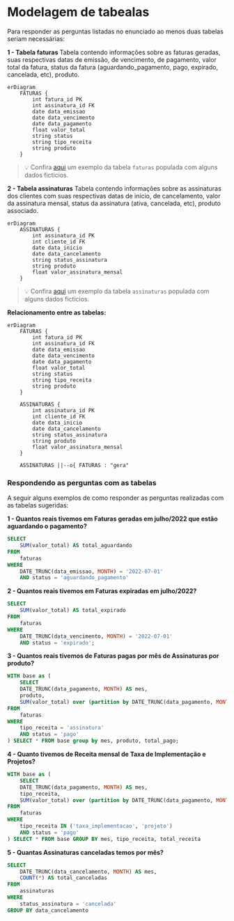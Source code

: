 
# Modelagem de tabealas

Para responder as perguntas listadas no enunciado ao menos duas tabelas seriam necessárias:

<b> 1 - Tabela faturas </b>
Tabela contendo informações sobre as faturas geradas, suas respectivas datas de emissão, de vencimento, de pagamento, valor total da fatura, status da fatura (aguardando_pagamento, pago, expirado, cancelada, etc), produto.


```mermaid
erDiagram
    FATURAS {
        int fatura_id PK
        int assinatura_id FK
        date data_emissao
        date data_vencimento
        date data_pagamento
        float valor_total
        string status
        string tipo_receita
        string produto
    }
```

> 💡 Confira [aqui](https://github.com/maaottoni/goomer-analytcs-engineer-test/blob/main/parte_2_modelagem/resposta/faturas.csv) um exemplo da tabela `faturas` populada com alguns dados ficticios.

 
 

<b>2 - Tabela assinaturas</b>
Tabela contendo informações sobre as assinaturas dos clientes com suas respectivas datas de início, de cancelamento, valor da assinatura mensal, status da assinatura (ativa, cancelada, etc), produto associado.

```mermaid
erDiagram
    ASSINATURAS {
        int assinatura_id PK
        int cliente_id FK
        date data_inicio
        date data_cancelamento
        string status_assinatura
        string produto
        float valor_assinatura_mensal
    }
```
> 💡 Confira [aqui](https://github.com/maaottoni/goomer-analytcs-engineer-test/blob/main/parte_2_modelagem/resposta/assinaturas.csv) um exemplo da tabela `assinaturas` populada com alguns dados ficticios.

<b>Relacionamento entre as tabelas:</b>

```mermaid
erDiagram
    FATURAS {
        int fatura_id PK
        int assinatura_id FK
        date data_emissao
        date data_vencimento
        date data_pagamento
        float valor_total
        string status
        string tipo_receita
        string produto
    }

    ASSINATURAS {
        int assinatura_id PK
        int cliente_id FK
        date data_inicio
        date data_cancelamento
        string status_assinatura
        string produto
        float valor_assinatura_mensal
    }

    ASSINATURAS ||--o{ FATURAS : "gera"
```

### Respondendo as perguntas com as tabelas

A seguir alguns exemplos de como responder as perguntas realizadas com as tabelas sugeridas:

<b> 1 - Quantos reais tivemos em Faturas geradas em julho/2022 que estão aguardando o pagamento?</b>

```sql
SELECT 
    SUM(valor_total) AS total_aguardando
FROM 
    faturas
WHERE 
    DATE_TRUNC(data_emissao, MONTH) = '2022-07-01'
    AND status = 'aguardando_pagamento'
```


<b>2 - Quantos reais tivemos em Faturas expiradas em julho/2022?</b>

```sql
SELECT 
    SUM(valor_total) AS total_expirado
FROM 
    faturas
WHERE 
    DATE_TRUNC(data_vencimento, MONTH) = '2022-07-01'
    AND status = 'expirado';
```

<b> 3 - Quantos reais tivemos de Faturas pagas por mês de Assinaturas por produto?</b>

```sql
WITH base as (
    SELECT 
    DATE_TRUNC(data_pagamento, MONTH) AS mes,
    produto,
    SUM(valor_total) over (partition by DATE_TRUNC(data_pagamento, MONTH), produto) AS total_pago
FROM 
    faturas
WHERE 
    tipo_receita = 'assinatura'
    AND status = 'pago'
) SELECT * FROM base group by mes, produto, total_pago;
```

<b> 4 - Quanto tivemos de Receita mensal de Taxa de Implementação e Projetos?</b>

```sql
WITH base as (
    SELECT 
    DATE_TRUNC(data_pagamento, MONTH) AS mes,
    tipo_receita,
    SUM(valor_total) over (partition by DATE_TRUNC(data_pagamento, MONTH), tipo_receita) AS total_receita
FROM 
    faturas
WHERE 
    tipo_receita IN ('taxa_implementacao', 'projeto')
    AND status = 'pago'
) SELECT * FROM base GROUP BY mes, tipo_receita, total_receita
```

<b> 5 - Quantas Assinaturas canceladas temos por mês? </b>

```sql
SELECT 
    DATE_TRUNC(data_cancelamento, MONTH) AS mes,
    COUNT(*) AS total_canceladas
FROM 
    assinaturas
WHERE 
    status_assinatura = 'cancelada'
GROUP BY data_cancelamento

```